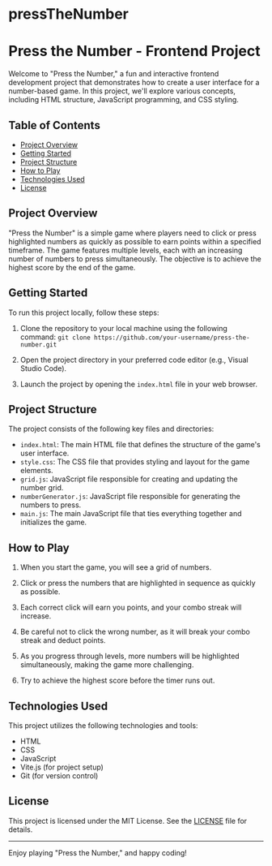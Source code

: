 # pressTheNumber

# Press the Number - Frontend Project

Welcome to "Press the Number," a fun and interactive frontend development project that demonstrates how to create a user interface for a number-based game. In this project, we'll explore various concepts, including HTML structure, JavaScript programming, and CSS styling.

## Table of Contents

- [Project Overview](#project-overview)
- [Getting Started](#getting-started)
- [Project Structure](#project-structure)
- [How to Play](#how-to-play)
- [Technologies Used](#technologies-used)
- [License](#license)

## Project Overview

"Press the Number" is a simple game where players need to click or press highlighted numbers as quickly as possible to earn points within a specified timeframe. The game features multiple levels, each with an increasing number of numbers to press simultaneously. The objective is to achieve the highest score by the end of the game.

## Getting Started

To run this project locally, follow these steps:

1. Clone the repository to your local machine using the following command:
```git clone https://github.com/your-username/press-the-number.git```

2. Open the project directory in your preferred code editor (e.g., Visual Studio Code).

3. Launch the project by opening the `index.html` file in your web browser.

## Project Structure

The project consists of the following key files and directories:

- `index.html`: The main HTML file that defines the structure of the game's user interface.
- `style.css`: The CSS file that provides styling and layout for the game elements.
- `grid.js`: JavaScript file responsible for creating and updating the number grid.
- `numberGenerator.js`: JavaScript file responsible for generating the numbers to press.
- `main.js`: The main JavaScript file that ties everything together and initializes the game.

## How to Play

1. When you start the game, you will see a grid of numbers.

2. Click or press the numbers that are highlighted in sequence as quickly as possible.

3. Each correct click will earn you points, and your combo streak will increase.

4. Be careful not to click the wrong number, as it will break your combo streak and deduct points.

5. As you progress through levels, more numbers will be highlighted simultaneously, making the game more challenging.

6. Try to achieve the highest score before the timer runs out.

## Technologies Used

This project utilizes the following technologies and tools:

- HTML
- CSS
- JavaScript
- Vite.js (for project setup)
- Git (for version control)

## License

This project is licensed under the MIT License. See the [LICENSE](LICENSE) file for details.

---

Enjoy playing "Press the Number," and happy coding!

